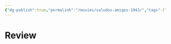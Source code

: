 ```yaml
---
{"dg-publish":true,"permalink":"/movies/saludos-amigos-1943/","tags":["movies"],"created":"2024-06-04","updated":"2025-03-13"}
---
```



# Review
